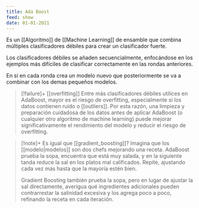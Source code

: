 ```yaml
---
title: Ada Boost
feed: show
date: 01-01-2021
---
```


Es un [[Algoritmo]] de [[Machine Learning]] de ensamble que combina múltiples clasificadores débiles para crear un clasificador fuerte. 

Los clasificadores débiles se añaden secuencialmente, enfocándose en los ejemplos más difíciles de clasificar correctamente en las rondas anteriores. 

En si en cada ronda crea un modelo nuevo que posteriormente se va a combinar con los demas pequeños modelos. 

>[!failure]+ [[overfitting]]
>Entre más clasificadores débiles utilices en AdaBoost, mayor es el riesgo de overfitting, especialmente si los datos contienen ruido o [[outliers]]. Por esta razón, una limpieza y preparación cuidadosa de los datos antes de aplicar AdaBoost (o cualquier otro algoritmo de machine learning) puede mejorar significativamente el rendimiento del modelo y reducir el riesgo de overfitting.

>[!note]+ Es igual que [[gradient_boosting]]?
>  Imagina que los [[modelo|modelos]] son dos chefs mejorando una receta. AdaBoost prueba la sopa, encuentra que está muy salada, y en la siguiente tanda reduce la sal en los platos mal calificados. Repite, ajustando cada vez más hasta que la mayoría estén bien.
>  
>Gradient Boosting también prueba la sopa, pero en lugar de ajustar la sal directamente, averigua qué ingredientes adicionales pueden contrarrestar la salinidad excesiva y los agrega poco a poco, refinando la receta en cada iteración.

